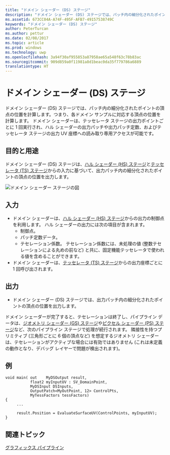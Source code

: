 ```yaml
---
title: "ドメイン シェーダー (DS) ステージ"
description: "ドメイン シェーダー (DS) ステージでは、パッチ内の細分化されたポイントの頂点の位置を計算します。つまり、各ドメイン サンプルに対応する頂点の位置を計算します。"
ms.assetid: 673CC04A-A74F-495F-AFB7-49157538749C
keywords: "ドメイン シェーダー (DS) ステージ"
author: PeterTurcan
ms.author: pettur
ms.date: 02/08/2017
ms.topic: article
ms.prod: windows
ms.technology: uwp
ms.openlocfilehash: 3a94f30af955853a87958ae65a548f63c78b83ac
ms.sourcegitcommit: 909d859a0f11981a8d1beac0da35f779786a6889
translationtype: HT
---
```

# <a name="domain-shader-ds-stage"></a>ドメイン シェーダー (DS) ステージ


ドメイン シェーダー (DS) ステージでは、パッチ内の細分化されたポイントの頂点の位置を計算します。つまり、各ドメイン サンプルに対応する頂点の位置を計算します。 ドメイン シェーダーは、テッセレータ ステージの出力ポイントごとに 1 回実行され、ハル シェーダーの出力パッチや出力パッチ定数、およびテッセレータ ステージの出力 UV 座標への読み取り専用アクセスが可能です。

## <a name="span-idpurposeandusesspanspan-idpurposeandusesspanspan-idpurposeandusesspanpurpose-and-uses"></a><span id="Purpose_and_uses"></span><span id="purpose_and_uses"></span><span id="PURPOSE_AND_USES"></span>目的と用途


ドメイン シェーダー (DS) ステージは、[ハル シェーダー (HS) ステージ](hull-shader-stage--hs-.md)と[テッセレータ (TS) ステージ](tessellator-stage--ts-.md)からの入力に基づいて、出力パッチ内の細分化されたポイントの頂点の位置を出力します。

![ドメイン シェーダー ステージの図](images/d3d11-domain-shader.png)

## <a name="span-idinputspanspan-idinputspanspan-idinputspaninput"></a><span id="Input"></span><span id="input"></span><span id="INPUT"></span>入力


-   ドメイン シェーダーは、[ハル シェーダー (HS) ステージ](hull-shader-stage--hs-.md)からの出力の制御点を利用します。 ハル シェーダーの出力には次の項目が含まれます。
    -   制御点。
    -   パッチ定数データ。
    -   テセレーション係数。 テセレーション係数には、未処理の値 (整数テセレーションによる丸めの前など) と共に、固定機能テッセレータで使われる値を含めることができます。
-   ドメイン シェーダーは、[テッセレータ (TS) ステージ](tessellator-stage--ts-.md)からの出力座標ごとに 1 回呼び出されます。

## <a name="span-idoutputspanspan-idoutputspanspan-idoutputspanoutput"></a><span id="Output"></span><span id="output"></span><span id="OUTPUT"></span>出力


-   ドメイン シェーダー (DS) ステージでは、出力パッチ内の細分化されたポイントの頂点の位置を出力します。

ドメイン シェーダーが完了すると、テセレーションは終了し、パイプライン データは、[ジオメトリ シェーダー (GS) ステージ](geometry-shader-stage--gs-.md)や[ピクセル シェーダー (PS) ステージ](pixel-shader-stage--ps-.md)など、次のパイプライン ステージで処理が続行されます。 隣接性を持つプリミティブ (三角形ごとに 6 個の頂点など) を想定するジオメトリ シェーダーは、テセレーションがアクティブな場合には有効ではありません (これは未定義の動作となり、デバッグ レイヤーで問題が検出されます)。

## <a name="span-idexamplespanspan-idexamplespanspan-idexamplespanexample"></a><span id="Example"></span><span id="example"></span><span id="EXAMPLE"></span>例


```
void main( out    MyDSOutput result, 
           float2 myInputUV : SV_DomainPoint, 
           MyDSInput DSInputs,
           OutputPatch<MyOutPoint, 12> ControlPts, 
           MyTessFactors tessFactors)
{
     ...

     result.Position = EvaluateSurfaceUV(ControlPoints, myInputUV);
}
```

## <a name="span-idrelated-topicsspanrelated-topics"></a><span id="related-topics"></span>関連トピック


[グラフィックス パイプライン](graphics-pipeline.md)

 

 




